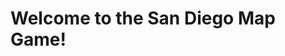 <h1>Welcome to the San Diego Map Game!</h1>

<script>
let lastMousePos = [];
let currentMousePos = [];
let lines = [];

function setup() {
  createCanvas(400, 400);
}

function draw() {
  background(220);

  for (let i = 0; i < lines.length; i++) {
    let linePoints = lines[i];
    let x1 = linePoints[0];
    let y1 = linePoints[1];
    let x2 = linePoints[2];
    let y2 = linePoints[3];
    stroke(0);
    line(x1, y1, x2, y2);
  }
}

function mouseClicked() {
  if (mouseButton === LEFT) {
    if (lastMousePos.length === 0) {
      lastMousePos = [mouseX, mouseY];
    } else if (currentMousePos.length === 0) {
      currentMousePos = [mouseX, mouseY];
      let linePoints = lastMousePos.concat(currentMousePos);
      lines.push(linePoints);
      lastMousePos = [];
      currentMousePos = [];
    }
  }
}
</script>